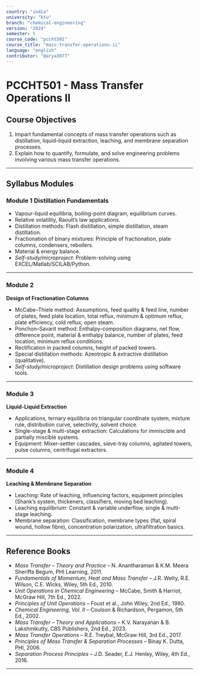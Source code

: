 ```yaml
---
country: "india"
university: "ktu"
branch: "chemical-engineering"
version: "2024"
semester: 5
course_code: "pccht501"
course_title: "mass-transfer-operations-ii"
language: "english"
contributor: "@arya3077"
---
```


# PCCHT501 - Mass Transfer Operations II

## Course Objectives

1. Impart fundamental concepts of mass transfer operations such as distillation, liquid-liquid extraction, leaching, and membrane separation processes.  
2. Explain how to quantify, formulate, and solve engineering problems involving various mass transfer operations.  

---

## Syllabus Modules

### Module 1 Distillation Fundamentals 
- Vapour-liquid equilibria, boiling-point diagram, equilibrium curves.  
- Relative volatility, Raoult’s law applications.  
- Distillation methods: Flash distillation, simple distillation, steam distillation.  
- Fractionation of binary mixtures: Principle of fractionation, plate columns, condensers, reboilers.  
- Material & energy balance.  
- *Self-study/microproject*: Problem-solving using EXCEL/Matlab/SCILAB/Python.  

---

### Module 2
**Design of Fractionation Columns**  
- McCabe–Thiele method: Assumptions, feed quality & feed line, number of plates, feed plate location, total reflux, minimum & optimum reflux, plate efficiency, cold reflux, open steam.  
- Ponchon–Savarit method: Enthalpy-composition diagrams, net flow, difference point, material & enthalpy balance, number of plates, feed location, minimum reflux conditions.  
- Rectification in packed columns, height of packed towers.  
- Special distillation methods: Azeotropic & extractive distillation (qualitative).  
- *Self-study/microproject*: Distillation design problems using software tools.  

---

### Module 3
**Liquid-Liquid Extraction**  
- Applications, ternary equilibria on triangular coordinate system, mixture rule, distribution curve, selectivity, solvent choice.  
- Single-stage & multi-stage extraction: Calculations for immiscible and partially miscible systems.  
- Equipment: Mixer-settler cascades, sieve-tray columns, agitated towers, pulse columns, centrifugal extractors.  

---

### Module 4
**Leaching & Membrane Separation**  
- Leaching: Rate of leaching, influencing factors, equipment principles (Shank’s system, thickeners, classifiers, moving bed leaching).  
- Leaching equilibrium: Constant & variable underflow, single & multi-stage leaching.  
- Membrane separation: Classification, membrane types (flat, spiral wound, hollow fibre), concentration polarization, ultrafiltration basics.  

---

## Reference Books

- *Mass Transfer – Theory and Practice* – N. Anantharaman & K.M. Meera Sheriffa Begum, PHI Learning, 2011.  
- *Fundamentals of Momentum, Heat and Mass Transfer* – J.R. Welty, R.E. Wilson, C.E. Wicks, Wiley, 5th Ed., 2010.  
- *Unit Operations in Chemical Engineering* – McCabe, Smith & Harriot, McGraw Hill, 7th Ed., 2022.  
- *Principles of Unit Operations* – Foust et al., John Wiley, 2nd Ed., 1980.  
- *Chemical Engineering, Vol. II* – Coulson & Richardson, Pergamon, 5th Ed., 2002.  
- *Mass Transfer – Theory and Applications* – K.V. Narayanan & B. Lakshmikutty, CBS Publishers, 2nd Ed., 2023.  
- *Mass Transfer Operations* – R.E. Treybal, McGraw Hill, 3rd Ed., 2017.  
- *Principles of Mass Transfer & Separation Processes* – Binay K. Dutta, PHI, 2006.  
- *Separation Process Principles* – J.D. Seader, E.J. Henley, Wiley, 4th Ed., 2016.  

---
